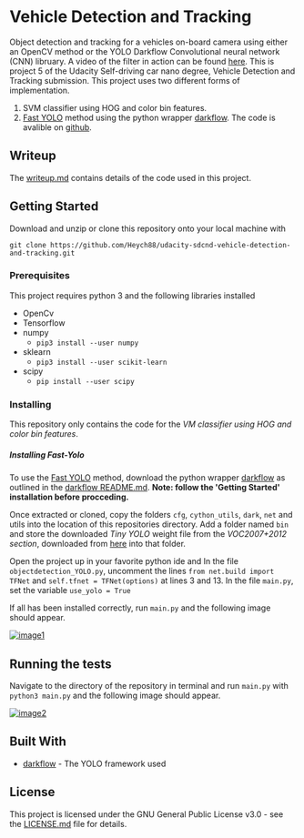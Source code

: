 # Vehicle Detection and Tracking

Object detection and tracking for a vehicles on-board camera using either an OpenCV method or the YOLO Darkflow Convolutional neural network (CNN) libruary. A video of the filter in action can be found [here](https://youtu.be/8O_-bWPyUX8). This is project 5 of the Udacity Self-driving car nano degree, Vehicle Detection and Tracking submission. This project uses two different forms of implementation.
1. SVM classifier using HOG and color bin features.
2. [Fast YOLO](https://arxiv.org/pdf/1612.08242.pdf) method using the python wrapper [darkflow](https://github.com/thtrieu/darkflow). The code is avalible on [github](https://github.com/thtrieu/darkflow).

## Writeup

The [writeup.md](writeup.md) contains details of the code used in this project.

## Getting Started

Download and unzip or clone this repository onto your local machine with

```
git clone https://github.com/Heych88/udacity-sdcnd-vehicle-detection-and-tracking.git
```

### Prerequisites

This project requires python 3 and the following libraries installed

* OpenCv
* Tensorflow
* numpy
  * `pip3 install --user numpy`
* sklearn
  * `pip3 install --user scikit-learn`
* scipy
  * `pip install --user scipy`


### Installing

This repository only contains the code for the *VM classifier using HOG and color bin features*.

##### Installing Fast-Yolo
To use the [Fast YOLO](https://arxiv.org/pdf/1612.08242.pdf) method, download the python wrapper [darkflow](https://github.com/thtrieu/darkflow) as outlined in the [darkflow README.md](https://github.com/thtrieu/darkflow/blob/master/README.md).
**Note: follow the 'Getting Started' installation before procceding.**

Once extracted or cloned, copy the folders `cfg`, `cython_utils`, `dark`, `net` and utils into the location of this repositories directory. Add a folder named `bin` and store the downloaded *Tiny YOLO* weight file from the *VOC2007+2012 section*, downloaded from [here](http://pjreddie.com/darknet/yolo/) into that folder.

Open the project up in your favorite python ide and
In the file `objectdetection_YOLO.py`, uncomment the lines `from net.build import TFNet` and `self.tfnet = TFNet(options)` at lines 3 and 13.
In the file `main.py`, set the variable `use_yolo = True`

If all has been installed correctly, run `main.py` and the following image should appear.

[![image1](YOLO_test1.jpg)](./output_images/YOLO_test1.jpg)


## Running the tests

Navigate to the directory of the repository in terminal and run `main.py` with `python3 main.py` and the following image should appear.

[![image2](objects_test1.jpg)](./output_images/objects_test1.jpg)


## Built With

* [darkflow](https://github.com/thtrieu/darkflow) - The YOLO framework used


## License

This project is licensed under the GNU General Public License v3.0 - see the [LICENSE.md](LICENSE.md) file for details.
